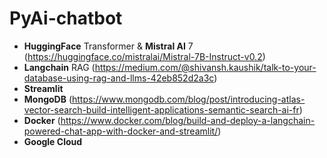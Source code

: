 # PyAi-chatbot

- **HuggingFace** Transformer & **Mistral AI** 7 (https://huggingface.co/mistralai/Mistral-7B-Instruct-v0.2)
- **Langchain** RAG (https://medium.com/@shivansh.kaushik/talk-to-your-database-using-rag-and-llms-42eb852d2a3c) 
- **Streamlit** 
- **MongoDB** (https://www.mongodb.com/blog/post/introducing-atlas-vector-search-build-intelligent-applications-semantic-search-ai-fr)
- **Docker** (https://www.docker.com/blog/build-and-deploy-a-langchain-powered-chat-app-with-docker-and-streamlit/)
- **Google Cloud** 
  
